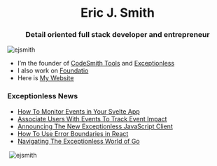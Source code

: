 <h1 align="center">Eric J. Smith</h1>
<h3 align="center">Detail oriented full stack developer and entrepreneur</h3>

<p align="left"> <img src="https://komarev.com/ghpvc/?username=ejsmith" alt="ejsmith" /> </p>

- I’m the founder of [CodeSmith Tools](https://github.com/CodeSmithTools) and [Exceptionless](https://github.com/exceptionless/Exceptionless)
- I also work on [Foundatio](https://github.com/FoundatioFx/Foundatio)
- Here is [My Website](https://ericjsmith.com)

### Exceptionless News
<!-- BLOG-POST-LIST:START -->
- [How To Monitor Events in Your Svelte App](/news/2021/2021-10-04-how-to-monitor-events-in-your-svelte-app/)
- [Associate Users With Events To Track Event Impact](/news/2021/2021-09-20-associate-users-with-events-to-track-event-impact/)
- [Announcing The New Exceptionless JavaScript Client](/news/2021/2021-09-09-announcing-the-new-exceptionless-javascript-client/)
- [How To Use Error Boundaries in React](/news/2021/2021-08-16-how-to-use-error-boundaries-in-react/)
- [Navigating The Exceptionless World of Go](/news/2021/2021-04-19-navigating-the-exceptionless-world-of-go/)
<!-- BLOG-POST-LIST:END -->

<p>&nbsp;<img align="center" src="https://github-readme-stats.vercel.app/api?username=ejsmith&show_icons=true&include_all_commits=true&count_private=true" alt="ejsmith" /></p>

